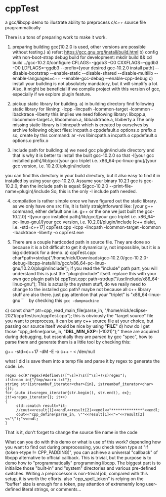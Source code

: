 # cppTest
a gcc/libcpp demo to illustrate ability to preprocess c/c++ source file pragrammatically

There is a tons of preparing work to make it work.
1. preparing building gcc(10.2.0 is used, other versions are possible without testing.)
a) refer:  https://gcc.gnu.org/install/build.html
b) config with non-boot-strap debug build for development:
mkdir build && cd build 
../gcc-10.2.0/configure CFLAGS=-ggdb3 -O0 CXXFLAGS=-ggdb3 -O0 LDFLAGS=-ggdb3 --prefix=[your desired gcc-10.2.0 install path] --disable-bootstrap --enable-static --disable-shared --disable-multilib --enable-languages=c++ --enable-gcc-debug --enable-cpp-debug
c) install your building is not absolutely mandatory, but it will simplify a lot. Also, it might be beneficial if we compile project with this version of gcc, especially if we explore plugin feature.

2. pickup static library for building.
a) in building directory find following static library for likning:
-lcpp -lincpath -lcommon-target -lcommon -lbacktrace -liberty
this implies we need following library: libcpp.a, libcommon-target.a, libcommon.a, libbacktrace.a, libiberty.a
The only missing static library is libincpath which is created by ourselves by archive following object files:
incpath.o
cppdefault.o
options.o
prefix.o
so, create by this command: ar -rvs libincpath.a incpath.o cppdefault.o options.o prefix.o

3. include path for building:
a) we need gcc plugin/include directory and that is why it is better to install the built gcc-10.2.0 so that 
  -I[your gcc installed path]/lib/gcc/[your gcc triplet i.e. x86_64-pc-linux-gnu]/[your gcc version, i.e. 10.2.0]/plugin/include
  
  you can find this directory in your build directory, but it also easy to find it in installed by using your gcc-10.2.0. Assume your binary 10.2.1 gcc is gcc-10.2.0, then the include path is equal: $(gcc-10.2.0 --print-file-name=plugin)/include
  So, this is the only -I include path needed.
  
4. compilation is rather simple once we have figured out the static library. as we only have one src file, it is fairly straightforward like:
[your g++ command, either default one i.e. g++ or the one we just built the gcc-10.2.0] -I[your gcc installed path]/lib/gcc/[your gcc triplet i.e. x86_64-pc-linux-gnu]/[your gcc version, i.e. 10.2.0]/plugin/include  [c++ dialet, i.e. -std=c++17] cppTest.cpp  -lcpp -lincpath -lcommon-target -lcommon -lbacktrace -liberty -o cppTest.exe

5. There are a couple hardcoded path in source file. They are done so because it is a bit difficult to get it dynamically, not impossible, but it is a big sidetrack for a demo. 
a) cppTest.cpp:  char*path=strdup("/home/nick/Downloads/gcc-10.2.0/gcc-10.2.0-debug-libcpp-install/lib/gcc/x86_64-pc-linux-gnu/10.2.0/plugin/include");
if you read the "include" path part, you will understand this is just the "plugin/include" itself. replace this with your own gcc plugin path
b) cppTest.cpp: path=strdup("/usr/include/x86_64-linux-gnu");
This is actually the system stuff, do we really need to change to the installed gcc path? maybe not because all c++ library stuff are also there. just pay attention that your "triplet" is "x86_64-linux-gnu＂　by checking this `gcc -dumpmachine`

c) const char* ptr=cpp_read_main_file(parse_in, "/home/nick/eclipse-2021/cppTest/src/cppTest.cpp");
this is obviously the "target source" file you want to preprocess, it can be any c++ source file at your choice, but passing our source itself would be nice by using "__FILE__"
d) how do I get those "cpp_define(parse_in, "__DBL_MIN_EXP__=(-1021)");"
these are acquired during debugging, but essentially they are parsed by gcc "spec", how to parse them and generate them is a little tool by checking this:

g++ -std=c++17 -dM -E -x c++ - < /dev/null

what I did is save them into a temp file and parse it by regex to generate the code. i.e.

	regex ex(R"regex(#define\s([^\s]+)\s([^\s]+)\s)regex");
	ifstream in{"/tmp/macro.txt"};
	string str(istreambuf_iterator<char>{in}, istreambuf_iterator<char>{});
	for (auto it=sregex_iterator{str.begin(), str.end(), ex}; it!=sregex_iterator{}; it++)
	{
		 std::smatch result=*it;
		 //cout<<result[1]<<endl<<result[2]<<endl<<"**************"<<endl;
		 cout<<"cpp_define(parse_in, \""<<result[1]<<"="<<result[2]<<"\");"<<endl;
	}


That is it, don't forget to change the source file name in the code 


What can you do with this demo or what is use of this work?
depending how you want to find out during preprocessing, you check token type at "if (token->type != CPP_PADDING)", you can achieve a universal "callback" of libcpp alternative to official callback. This is trivial, but the purpose is to demo how to "programmatically" programming libcpp. The biggest part is to initialize those "built-in" and "system" directories and various pre-defined switches. 
Writing a preprocessor is non-trivial job, compared with this setup, it is worth the efforts.
also "cpp_spell_token" is relying on the "buffer" size is enough for a token, pay attention of extrememly long user-defined literal strings, or comments...
